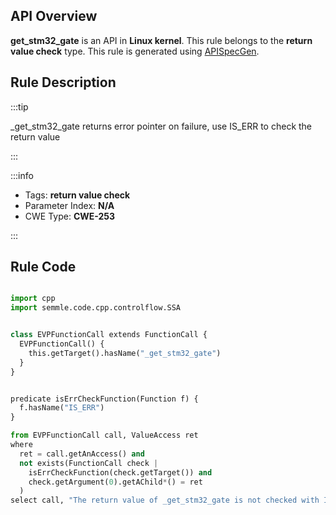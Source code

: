 ---
---


## API Overview
**get_stm32_gate** is an API in **Linux kernel**. This rule belongs to the **return value check** type. This rule is generated using [APISpecGen](../../tools/APISpecGen).
## Rule Description

:::tip

_get_stm32_gate returns error pointer on failure, use IS_ERR to check the return value

:::

:::info

- Tags: **return value check**
- Parameter Index: **N/A**
- CWE Type: **CWE-253**

:::

## Rule Code
```python

import cpp
import semmle.code.cpp.controlflow.SSA


class EVPFunctionCall extends FunctionCall {
  EVPFunctionCall() {
    this.getTarget().hasName("_get_stm32_gate")
  }
}


predicate isErrCheckFunction(Function f) {
  f.hasName("IS_ERR") 
}

from EVPFunctionCall call, ValueAccess ret
where
  ret = call.getAnAccess() and
  not exists(FunctionCall check |
    isErrCheckFunction(check.getTarget()) and
    check.getArgument(0).getAChild*() = ret
  )
select call, "The return value of _get_stm32_gate is not checked with IS_ERR."
    
```
